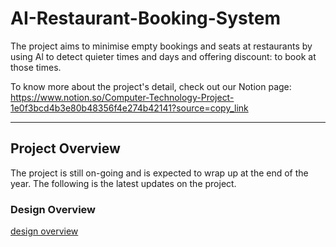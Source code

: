 # AI-Restaurant-Booking-System

The project aims to minimise empty bookings and seats at restaurants by using Al to detect quieter times and days and offering discount:
to book at those times.

To know more about the project's detail, check out our Notion page: https://www.notion.so/Computer-Technology-Project-1e0f3bcd4b3e80b48356f4e274b42141?source=copy_link

---

## Project Overview
The project is still on-going and is expected to wrap up at the end of the year. The following is the latest updates on the project.

### Design Overview
[design overview](imgs/overview.png)
